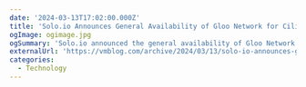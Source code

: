 ```yaml
---
date: '2024-03-13T17:02:00.000Z'
title: 'Solo.io Announces General Availability of Gloo Network for Cilium to Streamline Integration Across Hybrid Cloud Environments'
ogImage: ogimage.jpg
ogSummary: 'Solo.io announced the general availability of Gloo Network for Cilium, an enterprise-grade network management solution powered by eBPF that accelerates Cilium adoption in the enterprise.'
externalUrl: 'https://vmblog.com/archive/2024/03/13/solo-io-announces-general-availability-of-gloo-network-for-cilium-to-streamline-integration-across-hybrid-cloud-environments.aspx'
categories:
  - Technology
---
```

